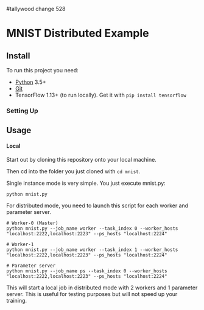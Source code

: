 #tallywood change 528
# MNIST Distributed Example

## Install

To run this project you need:

- [Python](https://python.org/) 3.5+
- [Git](https://git-scm.com/)
- TensorFlow 1.13+ (to run locally). Get it with `pip install tensorflow`

### Setting Up

## Usage

#### Local

Start out by cloning this repository onto your local machine.

Then cd into the folder you just cloned with `cd mnist`.

Single instance mode is very simple. You just execute mnist.py:
```shell
python mnist.py
```

For distributed mode, you need to launch this script for each worker and parameter server.
```shell
# Worker-0 (Master)
python mnist.py --job_name worker --task_index 0 --worker_hosts "localhost:2222,localhost:2223" --ps_hosts "localhost:2224"

# Worker-1
python mnist.py --job_name worker --task_index 1 --worker_hosts "localhost:2222,localhost:2223" --ps_hosts "localhost:2224"

# Parameter server
python mnist.py --job_name ps --task_index 0 --worker_hosts "localhost:2222,localhost:2223" --ps_hosts "localhost:2224"
```
This will start a local job in distributed mode with 2 workers and 1 parameter server. This is useful for testing purposes but will not speed up your training.
